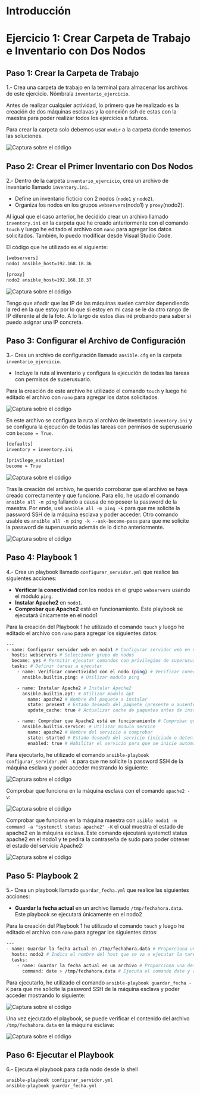 # Introducción

# Ejercicio 1: Crear Carpeta de Trabajo e Inventario con Dos Nodos

## Paso 1: Crear la Carpeta de Trabajo

1.- Crea una carpeta de trabajo en la terminal para almacenar los archivos de este ejercicio. Nómbrala `inventario_ejercicio`.

Antes de realizar cualquier actividad, lo primero que he realizado es la creación de dos máquinas esclavas y la conexión ssh de estas con la maestra para poder realizar todos los ejercicios a futuros.

Para crear la carpeta solo debemos usar `mkdir` a la carpeta donde tenemos las soluciones.

![Captura sobre el código](../../datos/Ejercicio01/creacion%20inventario.png)



## Paso 2: Crear el Primer Inventario con Dos Nodos
2.- Dentro de la carpeta `inventario_ejercicio`, crea un archivo de inventario llamado `inventory.ini`.
   - Define un inventario ficticio con 2 nodos (`nodo1` y `nodo2`).
   - Organiza los nodos en los grupos `webservers`(nodo1) y `proxy`(nodo2).

Al igual que el caso anterior, he decidido crear un archivo llamado `inventory.ini` en la carpeta que he creado anteriormente con el comando `touch` y luego he editado el archivo con `nano` para agregar los datos solicitados. También, lo puedo modificar desde Visual Studio Code. 

El código que he utilizado es el siguiente: 
```bash
[webservers]
nodo1 ansible_host=192.168.18.36

[proxy]
nodo2 ansible_host=192.168.18.37
```

![Captura sobre el código](../../datos/Ejercicio01/creacion%20archivo%20inventario%20ini%20ficticio%202%20con%20ip.png)

Tengo que añadir que las IP de las máquinas suelen cambiar dependiendo la red en la que estoy por lo que si estoy en mi casa se le da otro rango de IP diferente al de la foto. A lo largo de estos días iré probando para saber si puedo asignar una IP concreta.


## Paso 3: Configurar el Archivo de Configuración
3.- Crea un archivo de configuración llamado `ansible.cfg` en la carpeta `inventario_ejercicio`.
   - Incluye la ruta al inventario y configura la ejecución de todas las tareas con permisos de superusuario.

Para la creación de este archivo he utilizado el comando `touch` y luego he editado el archivo con `nano` para agregar los datos solicitados.

![Captura sobre el código](../../datos/Ejercicio01/crear%20archivo%20ansible.png)

En este archivo se configura la ruta al archivo de inventario `inventory.ini` y se configura la ejecución de todas las tareas con permisos de superusuario con `become = True`.

```bash
[defaults]
inventory = inventory.ini

[privilege_escalation]
become = True
```

![Captura sobre el código](../../datos/Ejercicio01/ansible.cfg%202.png)

Tras la creación del archivo, he querido corroborar que el archivo se haya creado correctamente y que funcione. Para ello, he usado el comando `ansible all -m ping` fallando a causa de no poseer la password de la maestra. Por ende, usé `ansible all -m ping -k` para que me solicite la password SSH de la máquina esclava y poder acceder. Otro comando usable es `ansible all -m ping -k --ask-become-pass` para que me solicite la password de superusuario además de lo dicho anteriormente.

![Captura sobre el código](../../datos/Ejercicio01/comprobar%20ansible.cfg%20.png)


## Paso 4: Playbook 1
4.- Crea un playbook llamado `configurar_servidor.yml` que realice las siguientes acciones:
   - **Verificar la conectividad** con los nodos en el grupo `webservers` usando el módulo `ping`.
   - **Instalar Apache2** en `nodo1`.
   - **Comprobar que Apache2** está en funcionamiento.
   Este playbook se ejecutará únicamente en el nodo1

Para la creación del Playbook 1 he utilizado el comando `touch` y luego he editado el archivo con `nano` para agregar los siguientes datos:

```bash
---
- name: Configurar servidor web en nodo1 # Configurar servidor web en nodo1
  hosts: webservers # Seleccionar grupo de nodos  
  become: yes # Permitir ejecutar comandos con privilegios de superusuario
  tasks: # Definir tareas a ejecutar
    - name: Verificar conectividad con el nodo (ping) # Verificar conectividad con el nodo (ping)
      ansible.builtin.ping: # Utilizar modulo ping

    - name: Instalar Apache2 # Instalar Apache2
      ansible.builtin.apt: # Utilizar modulo apt
        name: apache2 # Nombre del paquete a instalar
        state: present # Estado deseado del paquete (presente o ausente)
        update_cache: true # Actualizar cache de paquetes antes de instalar

    - name: Comprobar que Apache2 está en funcionamiento # Comprobar que Apache2 está en funcionamiento
      ansible.builtin.service: # Utilizar modulo service
        name: apache2 # Nombre del servicio a comprobar
        state: started # Estado deseado del servicio (iniciado o detenido)
        enabled: true # Habilitar el servicio para que se inicie automáticamente al arrancar el sistema
```
Para ejecutarlo, he utilizado el comando `ansible-playbook configurar_servidor.yml -K` para que me solicite la password SSH de la máquina esclava y poder acceder mostrando lo siguiente:

![Captura sobre el código](../../datos/Ejercicio01/play%20book%20uno.png)

Comprobar que funciona en la máquina esclava con el comando `apache2 -v`:

![Captura sobre el código](../../datos/Ejercicio01/comprobar%20apache%202.png)

Comprobar que funciona en la máquina maestra con `asible nodo1 -m command -a "systemctl status apache2" -K` el cual muestra el estado de apache2 en la máquina esclava. Este comando ejecutará systemctl status apache2 en el nodo1 y te pedirá la contraseña de sudo para poder obtener el estado del servicio Apache2:

![Captura sobre el código](../../datos/Ejercicio01/ver%20apache%20dos%20con%20asible.png)


## Paso 5: Playbook 2
5.- Crea un playbook llamado `guardar_fecha.yml` que realice las siguientes acciones:
- **Guardar la fecha actual** en un archivo llamado `/tmp/fechahora.data`.
   Este playbook se ejecutará únicamente en el nodo2

Para la creación del Playbook 1 he utilizado el comando `touch` y luego he editado el archivo con `nano` para agregar los siguientes datos:

```bash
---
- name: Guardar la fecha actual en /tmp/fechahora.data # Proporciona una descripción de la tarea
  hosts: nodo2 # Indica el nombre del host que se va a ejecutar la tarea
  tasks:
    - name: Guardar la fecha actual en un archivo # Proporciona una descripción de la tarea
      command: date > /tmp/fechahora.data # Ejecuta el comando date y redirige la salida a /tmp/fechahora
```
Para ejecutarlo, he utilizado el comando `ansible-playbook guardar_fecha -K` para que me solicite la password SSH de la máquina esclava y poder acceder mostrando lo siguiente:

![Captura sobre el código](../../datos/Ejercicio01/ejecucion%20del%20guardar%20fecha.png)

Una vez ejecutado el playbook, se puede verificar el contenido del archivo `/tmp/fechahora.data` en la máquina esclava:

![Captura sobre el código](../../datos/Ejercicio01/ver%20que%20se%20ha%20creado%20la%20fecha.png)



## Paso 6: Ejecutar el Playbook
6.- Ejecuta el playbook para cada nodo desde la shell

```sh
ansible-playbook configurar_servidor.yml
ansible-playbook guardar_fecha.yml